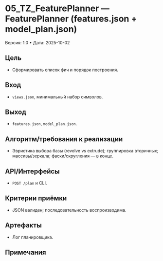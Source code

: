 # 05_TZ_FeaturePlanner — FeaturePlanner (features.json + model_plan.json)
Версия: 1.0 • Дата: 2025-10-02

## Цель
- Сформировать список фич и порядок построения.

## Вход
- `views.json`, минимальный набор символов.

## Выход
- `features.json`, `model_plan.json`.

## Алгоритм/требования к реализации
- Эвристика выбора базы (revolve vs extrude); группировка вторичных; массивы/зеркала; фаски/скругления — в конце.

## API/Интерфейсы
- `POST /plan` и CLI.

## Критерии приёмки
- JSON валиден; последовательность воспроизводима.

## Артефакты
- Лог планировщика.

## Примечания
